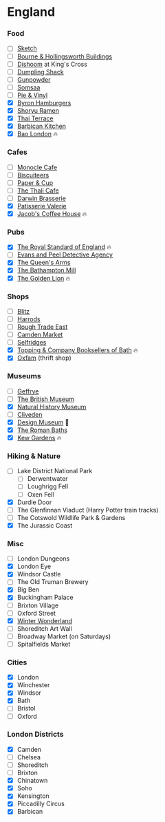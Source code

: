 England
======

### Food
- [ ] [Sketch](http://sketch.london/)
- [ ] [Bourne & Hollingsworth Buildings](http://bandhbuildings.com/)
- [ ] [Dishoom](http://www.dishoom.com/kings-cross/) at King's Cross
- [ ] [Dumpling Shack](http://www.dumplingshack.co.uk/)
- [ ] [Gunpowder](http://www.gunpowderlondon.com/)
- [ ] [Somsaa](http://www.somsaa.com/)
- [ ] [Pie &amp; Vinyl](http://www.pieandvinyl.co.uk/)
- [x] [Byron Hamburgers](http://www.byronhamburgers.com/)
- [x] [Shoryu Ramen](https://www.shoryuramen.com/)
- [x] [Thai Terrace](http://kensingtonthaiterrace.co.uk/)
- [x] [Barbican Kitchen](https://www.barbican.org.uk/your-visit/eat-drink/barbican-kitchen)
- [x] [Bao London](https://baolondon.com/) :fire:

### Cafes
- [ ] [Monocle Cafe](http://cafe.monocle.com/)
- [ ] [Biscuiteers](https://www.biscuiteers.com/)
- [ ] [Paper &amp; Cup](http://www.paperandcup.co.uk/)
- [ ] [The Thali Cafe](http://www.thethalicafe.co.uk/)
- [ ] [Darwin Brasserie](https://skygarden.london/darwin)
- [x] [Patisserie Valerie](http://www.patisserie-valerie.co.uk/)
- [x] [Jacob's Coffee House](http://jacobscoffeehouse.com/) :fire:

### Pubs
- [x] [The Royal Standard of England](http://www.rsoe.co.uk/) :fire:
- [ ] [Evans and Peel Detective Agency](http://www.evansandpeel.com/)
- [x] [The Queen's Arms](https://www.thequeensarmskensington.co.uk/)
- [x] [The Bathampton Mill](http://www.thebathamptonmill.co.uk/)
- [x] [The Golden Lion](http://www.thegoldenlionwinchester.co.uk) :fire:

### Shops
- [ ] [Blitz](http://www.blitzlondon.co.uk/)
- [ ] [Harrods](http://www.harrods.com/)
- [ ] [Rough Trade East](https://www.roughtrade.com/)
- [ ] [Camden Market](https://www.camdenmarket.com/)
- [ ] [Selfridges](http://www.selfridges.com/)
- [x] [Topping & Company Booksellers of Bath](https://www.toppingbooks.co.uk/) :fire:
- [x] [Oxfam](http://www.oxfam.org.uk/) (thrift shop)

### Museums
- [ ] [Geffrye](http://www.geffrye-museum.org.uk/)
- [ ] [The British Museum](http://www.britishmuseum.org/)
- [x] [Natural History Museum](http://www.nhm.ac.uk/)
- [ ] [Cliveden](http://www.clivedenhouse.co.uk/)
- [x] [Design Museum](http://designmuseum.org/) :poop:
- [x] [The Roman Baths](https://www.romanbaths.co.uk/)
- [x] [Kew Gardens](https://www.kew.org/) :fire:

### Hiking & Nature
- [ ] Lake District National Park
    - [ ] Derwentwater
    - [ ] Loughrigg Fell
    - [ ] Oxen Fell
- [x] Durdle Door
- [ ] The Glenfinnan Viaduct (Harry Potter train tracks)
- [ ] The Cotswold Wildlife Park & Gardens
- [x] The Jurassic Coast

### Misc
- [ ] London Dungeons
- [x] London Eye
- [x] Windsor Castle
- [ ] The Old Truman Brewery
- [x] Big Ben
- [x] Buckingham Palace
- [ ] Brixton Village
- [ ] Oxford Street
- [x] [Winter Wonderland](http://hydeparkwinterwonderland.com/)
- [ ] Shoreditch Art Wall
- [ ] Broadway Market (on Saturdays)
- [ ] Spitalfields Market

### Cities
- [x] London
- [x] Winchester
- [x] Windsor
- [x] Bath
- [ ] Bristol
- [ ] Oxford

### London Districts
- [x] Camden
- [ ] Chelsea
- [ ] Shoreditch 
- [ ] Brixton
- [x] Chinatown
- [x] Soho
- [x] Kensington
- [x] Piccadilly Circus
- [x] Barbican
